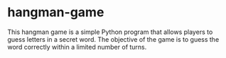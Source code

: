# hangman-game
This hangman game is a simple Python program that allows players to guess letters in a secret word. The objective of the game is to guess the word correctly within a limited number of turns.
